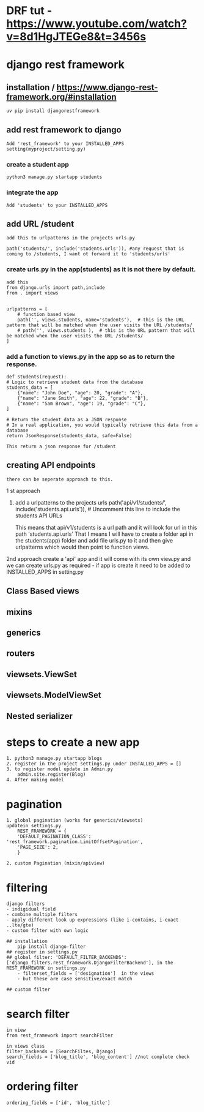 # DRF tut - https://www.youtube.com/watch?v=8d1HgJTEGe8&t=3456s

# django rest framework
## installation / https://www.django-rest-framework.org/#installation
    uv pip install djangorestframework
## add rest framework to django
    Add 'rest_framework' to your INSTALLED_APPS setting(myproject/setting.py) 

### create a student app
    python3 manage.py startapp students

### integrate the app
    Add 'students' to your INSTALLED_APPS

## add URL /student
    add this to urlpatterns in the projects urls.py

    path('students/', include('students.urls')), #any request that is coming to /students, I want ot forward it to 'students/urls'

### create urls.py in the app(students) as it is not there by default.
    add this
    from django.urls import path,include
    from . import views


    urlpatterns = [
        # function based view
        path('', views.students, name='students'),  # this is the URL pattern that will be matched when the user visits the URL /students/
        # path('', views.students ),  # this is the URL pattern that will be matched when the user visits the URL /students/
    ]


### add a function to views.py in the app so as to return the response.
    def students(request):
    # Logic to retrieve student data from the database
    students_data = [
        {"name": "John Doe", "age": 20, "grade": "A"},
        {"name": "Jane Smith", "age": 22, "grade": "B"},
        {"name": "Sam Brown", "age": 19, "grade": "C"},
    ]

    # Return the student data as a JSON response
    # In a real application, you would typically retrieve this data from a database
    return JsonResponse(students_data, safe=False)

    This return a json response for /student

## creating API endpoints
    there can be seperate approach to this.

1 st approach
1.  add a urlpatterns to the projects urls
    path('api/v1/students/', include('students.api.urls')),  # Uncomment this line to include the students API URLs

    This means that api/v1/students is a url path and it will look for url in this path 'students.api.urls'
    That I means I will have to create a folder api in the students(app) folder and add file urls.py to it and then give urlpatterns which would then point to function views.

2nd approach
    create a 'api' app and it will come with its own view.py and we can create urls.py as required
    - if app is create it need to be added to INSTALLED_APPS in setting.py



## Class Based views
## mixins
## generics
## routers
## viewsets.ViewSet
## viewsets.ModelViewSet

## Nested serializer

# steps to create a new app
    1. python3 manage.py startapp blogs
    2. register in the project settings.py under INSTALLED_APPS = []
    3. to register model update in Admin.py
        admin.site.register(Blog)
    4. After making model

# pagination
    1. global pagination (works for generics/viewsets)
    updatein settings.py
        REST_FRAMEWORK = {
        'DEFAULT_PAGINATION_CLASS': 'rest_framework.pagination.LimitOffsetPagination',
        'PAGE_SIZE': 2,
        }

    2. custom Pagination (mixin/apiview)

# filtering
    django filters
    - indigidual field
    - combine multiple filters
    - apply different look up expressions (like i-contains, i-exact ..lte/gte)
    - custom filter with own logic

    ## installation
        pip install django-filter
    ## register in settings.py
    ## global filter: 'DEFAULT_FILTER_BACKENDS': ['django_filters.rest_framework.DjangoFilterBackend'], in the REST_FRAMEWORK in settings.py
        - filterset_fields = ['designation']  in the views
        - but these are case sensitive/exact match

    ## custom filter


# search filter
    in view
    from rest_framework import searchFilter

    in views class
    filter_backends = [SearchFiltes, Django]
    search_fields = ['blog_title', 'blog_content'] //not complete check vid

# ordering filter   
    ordering_fields = ['id', 'blog_title']